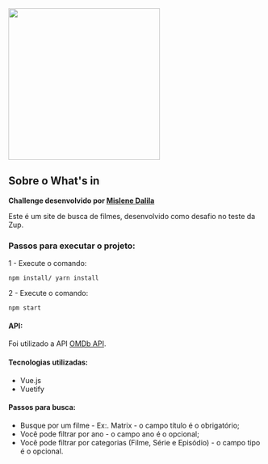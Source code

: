 <img src="http://avaliacoesefetivas.com.br/logo2.png" width="300">

## Sobre o What's in

**Challenge desenvolvido por [Mislene Dalila](https://github.com/mislenedalila)**

Este é um site de busca de filmes, desenvolvido como desafio no teste da Zup.

### Passos para executar o projeto:

1 - Execute o comando:

```
npm install/ yarn install
```

2 - Execute o comando:

```
npm start
```

#### API:

Foi utilizado a API [OMDb API](http://www.omdbapi.com/).

#### Tecnologias utilizadas:

* Vue.js
* Vuetify

#### Passos para busca:

* Busque por um filme - Ex:. Matrix - o campo título é o obrigatório;
* Você pode filtrar por ano - o campo ano é o opcional;
* Você pode filtrar por categorias (Filme, Série e Episódio) - o campo tipo é o opcional.


